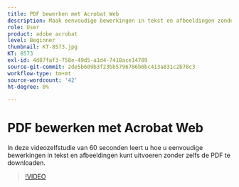 ```yaml
---
title: PDF bewerken met Acrobat Web
description: Maak eenvoudige bewerkingen in tekst en afbeeldingen zonder de PDF te downloaden
role: User
product: adobe acrobat
level: Beginner
thumbnail: KT-8573.jpg
KT: 8573
exl-id: 4d87faf3-758e-49d5-a1d4-7418ace14709
source-git-commit: 2de5b609b3f23bb5796786b6bc413a831c2b78c3
workflow-type: tm+mt
source-wordcount: '42'
ht-degree: 0%

---
```


# PDF bewerken met Acrobat Web

In deze videozelfstudie van 60 seconden leert u hoe u eenvoudige bewerkingen in tekst en afbeeldingen kunt uitvoeren zonder zelfs de PDF te downloaden.

>[!VIDEO](https://video.tv.adobe.com/v/336362?hidetitle=true)

